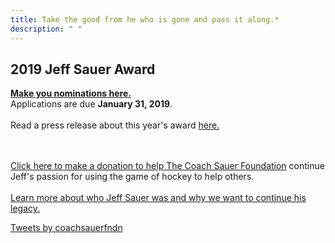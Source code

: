 ```yaml
---
title: Take the good from he who is gone and pass it along.* 
description: " " 
---
```


<article class="cf">
    <div class="fl w-100 w-50-ns tl">

<h2> 2019 Jeff Sauer Award </h2>

<strong><a href = "https://goo.gl/forms/5Jr9gfkOaE0uVTXy1"> Make you nominations here. </a> </strong>  <br>
Applications are due <strong>January 31, 2019</strong>. <br><br> 
Read a press release about this year's award <a href = "news/2019-jeff-sauer-award-press-release/"> here.</a>

<br><br>
<a href="http://2018dinner.givesmart.com">Click here to make a donation to help The 
Coach Sauer Foundation</a> continue Jeff's passion for using the game of hockey 
to help others.
<br><br>
<a href="about/js_bio/">Learn more about who Jeff Sauer was and why we want to continue his legacy.</a>

   </div>

   <div class="fr w-100 w-40-ns">

<a class="twitter-timeline" data-height="600" href="https://twitter.com/coachsauerfndn?ref_src=twsrc%5Etfw">Tweets by coachsauerfndn</a> <script async src="https://platform.twitter.com/widgets.js" charset="utf-8"></script>

   </div>
</article>